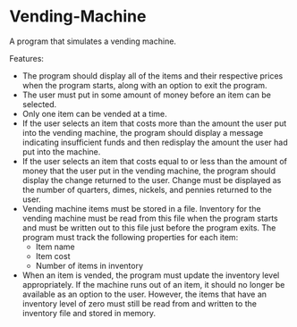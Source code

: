 # Vending-Machine

A program that simulates a vending machine.

Features:

 -   The program should display all of the items and their respective prices when the program starts, along with an option to exit the program.
 -   The user must put in some amount of money before an item can be selected.
 -   Only one item can be vended at a time.
 -   If the user selects an item that costs more than the amount the user put into the vending machine, the program should display a message indicating insufficient funds and then redisplay the amount the user had put into the machine.
 -   If the user selects an item that costs equal to or less than the amount of money that the user put in the vending machine, the program should display the change returned to the user. Change must be displayed as the number of quarters, dimes, nickels, and pennies returned to the user.
 -   Vending machine items must be stored in a file. Inventory for the vending machine must be read from this file when the program starts and must be written out to this file just before the program exits. The program must track the following properties for each item:
       - Item name
       - Item cost
       - Number of items in inventory
 -   When an item is vended, the program must update the inventory level appropriately. If the machine runs out of an item, it should no longer be available as an option to the user. However, the items that have an inventory level of zero must still be read from and written to the inventory file and stored in memory.
